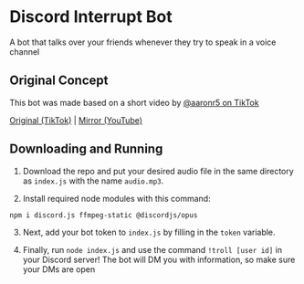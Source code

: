 # Discord Interrupt Bot
A bot that talks over your friends whenever they try to speak in a voice channel

## Original Concept
This bot was made based on a short video by [@aaronr5 on TikTok](https://www.tiktok.com/@aaronr5)

[Original (TikTok)](https://www.tiktok.com/@aaronr5/video/6964188527932247302) | [Mirror (YouTube)](https://www.youtube.com/watch?v=rJqr_vRX7jg)

## Downloading and Running
1. Download the repo and put your desired audio file in the same directory as ``index.js`` with the name ``audio.mp3``. 

2. Install required node modules with this command:
```
npm i discord.js ffmpeg-static @discordjs/opus
```

3. Next, add your bot token to ``index.js`` by filling in the ``token`` variable.

4. Finally, run ``node index.js`` and use the command ``!troll [user id]``  in your Discord server! The bot will DM you with information, so make sure your DMs are open
